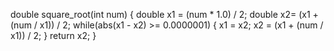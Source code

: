 double square_root(int num) {
  double x1 = (num * 1.0) / 2;
  double x2= (x1 + (num / x1)) / 2;
  while(abs(x1 - x2) >= 0.0000001) {
    x1 = x2;
    x2 = (x1 + (num / x1)) / 2;
  }
  return x2;
}